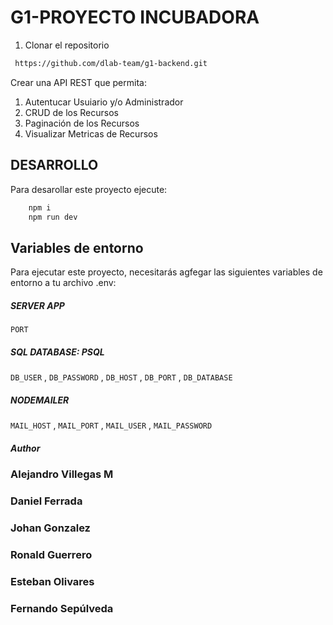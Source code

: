 # G1-PROYECTO INCUBADORA 

1. Clonar el repositorio
```bash
 https://github.com/dlab-team/g1-backend.git
```

Crear una API REST que permita:
1. Autentucar Usuiario y/o Administrador
2. CRUD de los Recursos 
3. Paginación de los Recursos
4. Visualizar Metricas de Recursos


## DESARROLLO

Para desarollar este proyecto ejecute:

```bash
    npm i
    npm run dev
```

## Variables de entorno

Para ejecutar este proyecto, necesitarás agfegar las siguientes variables de entorno a tu archivo .env:

##### SERVER APP
`PORT`

##### SQL DATABASE: PSQL
`DB_USER` , `DB_PASSWORD` , `DB_HOST` , `DB_PORT` , `DB_DATABASE`

##### NODEMAILER
`MAIL_HOST` , `MAIL_PORT` , `MAIL_USER` , `MAIL_PASSWORD`

##### Author

### Alejandro Villegas M
### Daniel Ferrada
### Johan Gonzalez
### Ronald Guerrero
### Esteban Olivares
### Fernando Sepúlveda
